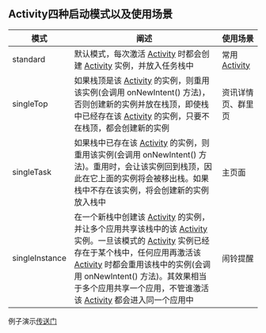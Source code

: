 ## Activity四种启动模式以及使用场景

| 模式   | 阐述  | 使用场景 |
| ----- | ----- | ------- |
| standard | 默认模式，每次激活 [Activity] 时都会创建 [Activity] 实例，并放入任务栈中 | 常用 [Activity] |
| singleTop | 如果栈顶是该 [Activity] 的实例，则重用该实例(会调用 onNewIntent() 方法)，否则创建新的实例并放在栈顶，即使栈中已经存在该 [Activity] 的实例，只要不在栈顶，都会创建新的实例 | 资讯详情页、群里页 |
| singleTask | 如果栈中已存在该 [Activity] 的实例，则重用该实例(会调用 onNewIntent() 方法)。重用时，会让该实例回到栈顶，因此在它上面的实例将会被移出栈。如果栈中不存在该实例，将会创建新的实例放入栈中| 主页面 |
| singleInstance | 在一个新栈中创建该 [Activity] 的实例，并让多个应用共享该栈中的该 [Activity] 实例。一旦该模式的 [Activity] 实例已经存在于某个栈中，任何应用再激活该 [Activity] 时都会重用该栈中的实例(会调用 onNewIntent() 方法)。其效果相当于多个应用共享一个应用，不管谁激活该 [Activity] 都会进入同一个应用中 | 闹铃提醒 |

例子演示[传送门]

[Activity]:https://github.com/yangsanning/Keep/blob/master/Android%20%E5%9F%BA%E7%A1%80/12.Activity.md
[传送门]:https://github.com/yangsanning/ActivityLaunchModeDemo
